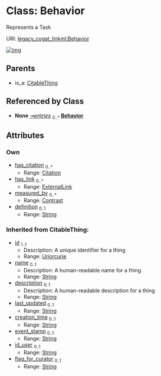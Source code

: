 
# Class: Behavior

Represents a Task

URI: [legacy_cogat_linkml:Behavior](https://w3id.org/rwblair/legacy-cogat-linkml/Behavior)


[![img](https://yuml.me/diagram/nofunky;dir:TB/class/[ExternalLink],[Contrast],[Citation],[CitableThing],[Citation]<has_citation(i)%200..*-%20[Behavior&#124;definition:string%20%3F;last_updated(i):string%20%3F;creation_time(i):string%20%3F;event_stamp(i):string%20%3F;id_user(i):string%20%3F;flag_for_curator(i):string%20%3F;id(i):uriorcurie;name(i):string%20%3F;description(i):string%20%3F],[Contrast]<measured_by%200..*-%20[Behavior],[ExternalLink]<has_link%200..*-%20[Behavior],[BehaviorCollection]++-%20entries%200..*>[Behavior],[CitableThing]^-[Behavior],[BehaviorCollection])](https://yuml.me/diagram/nofunky;dir:TB/class/[ExternalLink],[Contrast],[Citation],[CitableThing],[Citation]<has_citation(i)%200..*-%20[Behavior&#124;definition:string%20%3F;last_updated(i):string%20%3F;creation_time(i):string%20%3F;event_stamp(i):string%20%3F;id_user(i):string%20%3F;flag_for_curator(i):string%20%3F;id(i):uriorcurie;name(i):string%20%3F;description(i):string%20%3F],[Contrast]<measured_by%200..*-%20[Behavior],[ExternalLink]<has_link%200..*-%20[Behavior],[BehaviorCollection]++-%20entries%200..*>[Behavior],[CitableThing]^-[Behavior],[BehaviorCollection])

## Parents

 *  is_a: [CitableThing](CitableThing.md)

## Referenced by Class

 *  **None** *[➞entries](behaviorCollection__entries.md)*  <sub>0..\*</sub>  **[Behavior](Behavior.md)**

## Attributes


### Own

 * [has_citation](has_citation.md)  <sub>0..\*</sub>
     * Range: [Citation](Citation.md)
 * [has_link](has_link.md)  <sub>0..\*</sub>
     * Range: [ExternalLink](ExternalLink.md)
 * [measured_by](measured_by.md)  <sub>0..\*</sub>
     * Range: [Contrast](Contrast.md)
 * [definition](definition.md)  <sub>0..1</sub>
     * Range: [String](types/String.md)

### Inherited from CitableThing:

 * [id](id.md)  <sub>1..1</sub>
     * Description: A unique identifier for a thing
     * Range: [Uriorcurie](types/Uriorcurie.md)
 * [name](name.md)  <sub>0..1</sub>
     * Description: A human-readable name for a thing
     * Range: [String](types/String.md)
 * [description](description.md)  <sub>0..1</sub>
     * Description: A human-readable description for a thing
     * Range: [String](types/String.md)
 * [last_updated](last_updated.md)  <sub>0..1</sub>
     * Range: [String](types/String.md)
 * [creation_time](creation_time.md)  <sub>0..1</sub>
     * Range: [String](types/String.md)
 * [event_stamp](event_stamp.md)  <sub>0..1</sub>
     * Range: [String](types/String.md)
 * [id_user](id_user.md)  <sub>0..1</sub>
     * Range: [String](types/String.md)
 * [flag_for_curator](flag_for_curator.md)  <sub>0..1</sub>
     * Range: [String](types/String.md)
